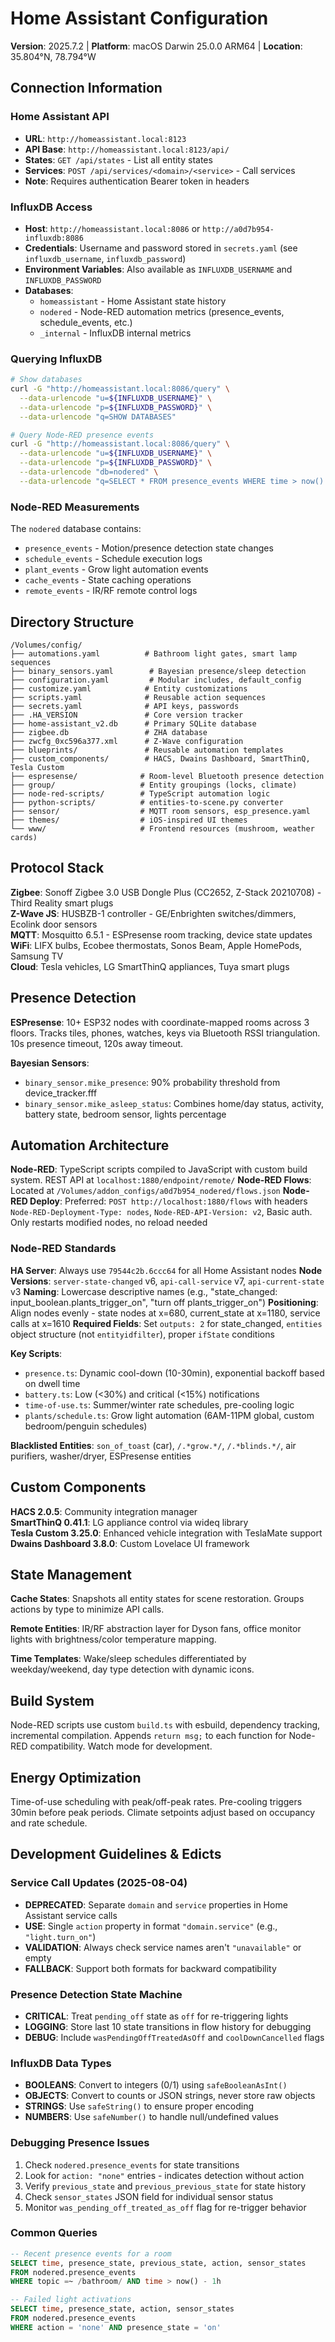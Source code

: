 # Home Assistant Configuration

**Version**: 2025.7.2 | **Platform**: macOS Darwin 25.0.0 ARM64 | **Location**: 35.804°N, 78.794°W

## Connection Information

### Home Assistant API
- **URL**: `http://homeassistant.local:8123`
- **API Base**: `http://homeassistant.local:8123/api/`
- **States**: `GET /api/states` - List all entity states
- **Services**: `POST /api/services/<domain>/<service>` - Call services
- **Note**: Requires authentication Bearer token in headers

### InfluxDB Access
- **Host**: `http://homeassistant.local:8086` or `http://a0d7b954-influxdb:8086`
- **Credentials**: Username and password stored in `secrets.yaml` (see `influxdb_username`, `influxdb_password`)
- **Environment Variables**: Also available as `INFLUXDB_USERNAME` and `INFLUXDB_PASSWORD`
- **Databases**:
  - `homeassistant` - Home Assistant state history
  - `nodered` - Node-RED automation metrics (presence_events, schedule_events, etc.)
  - `_internal` - InfluxDB internal metrics

### Querying InfluxDB
```bash
# Show databases
curl -G "http://homeassistant.local:8086/query" \
  --data-urlencode "u=${INFLUXDB_USERNAME}" \
  --data-urlencode "p=${INFLUXDB_PASSWORD}" \
  --data-urlencode "q=SHOW DATABASES"

# Query Node-RED presence events
curl -G "http://homeassistant.local:8086/query" \
  --data-urlencode "u=${INFLUXDB_USERNAME}" \
  --data-urlencode "p=${INFLUXDB_PASSWORD}" \
  --data-urlencode "db=nodered" \
  --data-urlencode "q=SELECT * FROM presence_events WHERE time > now() - 1h"
```

### Node-RED Measurements
The `nodered` database contains:
- `presence_events` - Motion/presence detection state changes
- `schedule_events` - Schedule execution logs
- `plant_events` - Grow light automation events
- `cache_events` - State caching operations
- `remote_events` - IR/RF remote control logs

## Directory Structure

```
/Volumes/config/
├── automations.yaml          # Bathroom light gates, smart lamp sequences
├── binary_sensors.yaml        # Bayesian presence/sleep detection
├── configuration.yaml         # Modular includes, default_config
├── customize.yaml            # Entity customizations
├── scripts.yaml              # Reusable action sequences  
├── secrets.yaml              # API keys, passwords
├── .HA_VERSION               # Core version tracker
├── home-assistant_v2.db      # Primary SQLite database
├── zigbee.db                 # ZHA database
├── zwcfg_0xc596a377.xml      # Z-Wave configuration
├── blueprints/               # Reusable automation templates
├── custom_components/        # HACS, Dwains Dashboard, SmartThinQ, Tesla Custom
├── espresense/              # Room-level Bluetooth presence detection
├── group/                   # Entity groupings (locks, climate)
├── node-red-scripts/        # TypeScript automation logic
├── python-scripts/          # entities-to-scene.py converter
├── sensor/                  # MQTT room sensors, esp_presence.yaml
├── themes/                  # iOS-inspired UI themes
└── www/                     # Frontend resources (mushroom, weather cards)
```

## Protocol Stack

**Zigbee**: Sonoff Zigbee 3.0 USB Dongle Plus (CC2652, Z-Stack 20210708) - Third Reality smart plugs  
**Z-Wave JS**: HUSBZB-1 controller - GE/Enbrighten switches/dimmers, Ecolink door sensors  
**MQTT**: Mosquitto 6.5.1 - ESPresense room tracking, device state updates  
**WiFi**: LIFX bulbs, Ecobee thermostats, Sonos Beam, Apple HomePods, Samsung TV  
**Cloud**: Tesla vehicles, LG SmartThinQ appliances, Tuya smart plugs  

## Presence Detection

**ESPresense**: 10+ ESP32 nodes with coordinate-mapped rooms across 3 floors. Tracks tiles, phones, watches, keys via Bluetooth RSSI triangulation. 10s presence timeout, 120s away timeout.

**Bayesian Sensors**:
- `binary_sensor.mike_presence`: 90% probability threshold from device_tracker.fff
- `binary_sensor.mike_asleep_status`: Combines home/day status, activity, battery state, bedroom sensor, lights percentage

## Automation Architecture

**Node-RED**: TypeScript scripts compiled to JavaScript with custom build system. REST API at `localhost:1880/endpoint/remote/`
**Node-RED Flows**: Located at `/Volumes/addon_configs/a0d7b954_nodered/flows.json`
**Node-RED Deploy**: Preferred: `POST http://localhost:1880/flows` with headers `Node-RED-Deployment-Type: nodes`, `Node-RED-API-Version: v2`, Basic auth. Only restarts modified nodes, no reload needed

### Node-RED Standards
**HA Server**: Always use `79544c2b.6ccc64` for all Home Assistant nodes
**Node Versions**: `server-state-changed` v6, `api-call-service` v7, `api-current-state` v3
**Naming**: Lowercase descriptive names (e.g., "state_changed: input_boolean.plants_trigger_on", "turn off plants_trigger_on")
**Positioning**: Align nodes evenly - state nodes at x=680, current_state at x=1180, service calls at x=1610
**Required Fields**: Set `outputs: 2` for state_changed, `entities` object structure (not `entityidfilter`), proper `ifState` conditions

**Key Scripts**:
- `presence.ts`: Dynamic cool-down (10-30min), exponential backoff based on dwell time
- `battery.ts`: Low (<30%) and critical (<15%) notifications
- `time-of-use.ts`: Summer/winter rate schedules, pre-cooling logic
- `plants/schedule.ts`: Grow light automation (6AM-11PM global, custom bedroom/penguin schedules)

**Blacklisted Entities**: `son_of_toast` (car), `/.*grow.*/`, `/.*blinds.*/`, air purifiers, washer/dryer, ESPresense entities

## Custom Components

**HACS 2.0.5**: Community integration manager  
**SmartThinQ 0.41.1**: LG appliance control via wideq library  
**Tesla Custom 3.25.0**: Enhanced vehicle integration with TeslaMate support  
**Dwains Dashboard 3.8.0**: Custom Lovelace UI framework  

## State Management

**Cache States**: Snapshots all entity states for scene restoration. Groups actions by type to minimize API calls.

**Remote Entities**: IR/RF abstraction layer for Dyson fans, office monitor lights with brightness/color temperature mapping.

**Time Templates**: Wake/sleep schedules differentiated by weekday/weekend, day type detection with dynamic icons.

## Build System

Node-RED scripts use custom `build.ts` with esbuild, dependency tracking, incremental compilation. Appends `return msg;` to each function for Node-RED compatibility. Watch mode for development.

## Energy Optimization

Time-of-use scheduling with peak/off-peak rates. Pre-cooling triggers 30min before peak periods. Climate setpoints adjust based on occupancy and rate schedule.

## Development Guidelines & Edicts

### Service Call Updates (2025-08-04)
- **DEPRECATED**: Separate `domain` and `service` properties in Home Assistant service calls
- **USE**: Single `action` property in format `"domain.service"` (e.g., `"light.turn_on"`)
- **VALIDATION**: Always check service names aren't `"unavailable"` or empty
- **FALLBACK**: Support both formats for backward compatibility

### Presence Detection State Machine
- **CRITICAL**: Treat `pending_off` state as `off` for re-triggering lights
- **LOGGING**: Store last 10 state transitions in flow history for debugging
- **DEBUG**: Include `wasPendingOffTreatedAsOff` and `coolDownCancelled` flags

### InfluxDB Data Types
- **BOOLEANS**: Convert to integers (0/1) using `safeBooleanAsInt()`
- **OBJECTS**: Convert to counts or JSON strings, never store raw objects
- **STRINGS**: Use `safeString()` to ensure proper encoding
- **NUMBERS**: Use `safeNumber()` to handle null/undefined values

### Debugging Presence Issues
1. Check `nodered.presence_events` for state transitions
2. Look for `action: "none"` entries - indicates detection without action
3. Verify `previous_state` and `previous_previous_state` for state history
4. Check `sensor_states` JSON field for individual sensor status
5. Monitor `was_pending_off_treated_as_off` flag for re-trigger behavior

### Common Queries
```sql
-- Recent presence events for a room
SELECT time, presence_state, previous_state, action, sensor_states 
FROM nodered.presence_events 
WHERE topic =~ /bathroom/ AND time > now() - 1h

-- Failed light activations
SELECT time, presence_state, action, sensor_states 
FROM nodered.presence_events 
WHERE action = 'none' AND presence_state = 'on'
```